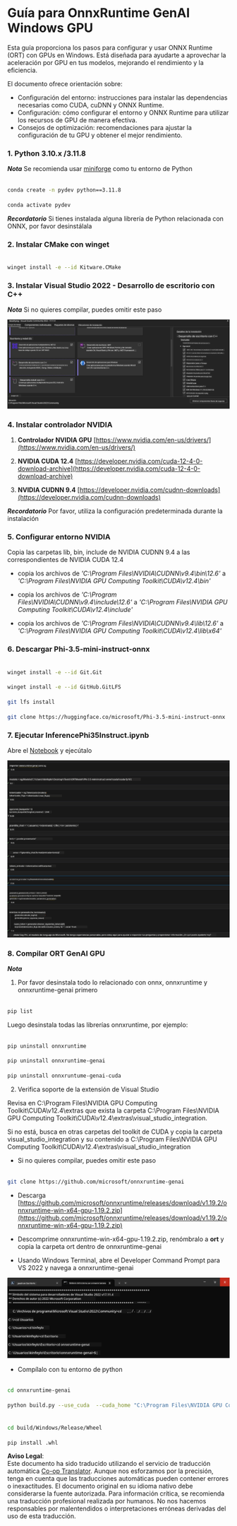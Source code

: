 <!--
CO_OP_TRANSLATOR_METADATA:
{
  "original_hash": "b066fc29c1b2129df84e027cb75119ce",
  "translation_date": "2025-05-07T11:03:46+00:00",
  "source_file": "md/02.Application/01.TextAndChat/Phi3/ORTWindowGPUGuideline.md",
  "language_code": "es"
}
-->
# **Guía para OnnxRuntime GenAI Windows GPU**

Esta guía proporciona los pasos para configurar y usar ONNX Runtime (ORT) con GPUs en Windows. Está diseñada para ayudarte a aprovechar la aceleración por GPU en tus modelos, mejorando el rendimiento y la eficiencia.

El documento ofrece orientación sobre:

- Configuración del entorno: instrucciones para instalar las dependencias necesarias como CUDA, cuDNN y ONNX Runtime.
- Configuración: cómo configurar el entorno y ONNX Runtime para utilizar los recursos de GPU de manera efectiva.
- Consejos de optimización: recomendaciones para ajustar la configuración de tu GPU y obtener el mejor rendimiento.

### **1. Python 3.10.x /3.11.8**

   ***Nota*** Se recomienda usar [miniforge](https://github.com/conda-forge/miniforge/releases/latest/download/Miniforge3-Windows-x86_64.exe) como tu entorno de Python

   ```bash

   conda create -n pydev python==3.11.8

   conda activate pydev

   ```

   ***Recordatorio*** Si tienes instalada alguna librería de Python relacionada con ONNX, por favor desinstálala

### **2. Instalar CMake con winget**

   ```bash

   winget install -e --id Kitware.CMake

   ```

### **3. Instalar Visual Studio 2022 - Desarrollo de escritorio con C++**

   ***Nota*** Si no quieres compilar, puedes omitir este paso

![CPP](../../../../../../translated_images/01.42f52a2b2aedff029e1c9beb13d2b09fcdab284ffd5fa8f3d7ac3cef5f347ad2.es.png)

### **4. Instalar controlador NVIDIA**

1. **Controlador NVIDIA GPU**  [https://www.nvidia.com/en-us/drivers/](https://www.nvidia.com/en-us/drivers/)

2. **NVIDIA CUDA 12.4** [https://developer.nvidia.com/cuda-12-4-0-download-archive](https://developer.nvidia.com/cuda-12-4-0-download-archive)

3. **NVIDIA CUDNN 9.4**  [https://developer.nvidia.com/cudnn-downloads](https://developer.nvidia.com/cudnn-downloads)

***Recordatorio*** Por favor, utiliza la configuración predeterminada durante la instalación

### **5. Configurar entorno NVIDIA**

Copia las carpetas lib, bin, include de NVIDIA CUDNN 9.4 a las correspondientes de NVIDIA CUDA 12.4

- copia los archivos de *'C:\Program Files\NVIDIA\CUDNN\v9.4\bin\12.6'* a *'C:\Program Files\NVIDIA GPU Computing Toolkit\CUDA\v12.4\bin'*

- copia los archivos de *'C:\Program Files\NVIDIA\CUDNN\v9.4\include\12.6'* a *'C:\Program Files\NVIDIA GPU Computing Toolkit\CUDA\v12.4\include'*

- copia los archivos de *'C:\Program Files\NVIDIA\CUDNN\v9.4\lib\12.6'* a *'C:\Program Files\NVIDIA GPU Computing Toolkit\CUDA\v12.4\lib\x64'*

### **6. Descargar Phi-3.5-mini-instruct-onnx**

   ```bash

   winget install -e --id Git.Git

   winget install -e --id GitHub.GitLFS

   git lfs install

   git clone https://huggingface.co/microsoft/Phi-3.5-mini-instruct-onnx

   ```

### **7. Ejecutar InferencePhi35Instruct.ipynb**

   Abre el [Notebook](../../../../../../code/09.UpdateSamples/Aug/ortgpu-phi35-instruct.ipynb) y ejecútalo

![RESULT](../../../../../../translated_images/02.b9b06996cf7255d5e5ee19a703c4352f4a96dd7a1068b2af227eda1f3104bfa0.es.png)

### **8. Compilar ORT GenAI GPU**

   ***Nota*** 
   
   1. Por favor desinstala todo lo relacionado con onnx, onnxruntime y onnxruntime-genai primero

   ```bash

   pip list 
   
   ```

   Luego desinstala todas las librerías onnxruntime, por ejemplo:

   ```bash

   pip uninstall onnxruntime

   pip uninstall onnxruntime-genai

   pip uninstall onnxruntume-genai-cuda
   
   ```

   2. Verifica soporte de la extensión de Visual Studio

   Revisa en C:\Program Files\NVIDIA GPU Computing Toolkit\CUDA\v12.4\extras que exista la carpeta C:\Program Files\NVIDIA GPU Computing Toolkit\CUDA\v12.4\extras\visual_studio_integration. 
   
   Si no está, busca en otras carpetas del toolkit de CUDA y copia la carpeta visual_studio_integration y su contenido a C:\Program Files\NVIDIA GPU Computing Toolkit\CUDA\v12.4\extras\visual_studio_integration

   - Si no quieres compilar, puedes omitir este paso

   ```bash

   git clone https://github.com/microsoft/onnxruntime-genai

   ```

   - Descarga [https://github.com/microsoft/onnxruntime/releases/download/v1.19.2/onnxruntime-win-x64-gpu-1.19.2.zip](https://github.com/microsoft/onnxruntime/releases/download/v1.19.2/onnxruntime-win-x64-gpu-1.19.2.zip)

   - Descomprime onnxruntime-win-x64-gpu-1.19.2.zip, renómbralo a **ort** y copia la carpeta ort dentro de onnxruntime-genai

   - Usando Windows Terminal, abre el Developer Command Prompt para VS 2022 y navega a onnxruntime-genai

![RESULT](../../../../../../translated_images/03.b83ce473d5ff9b9b94670a1b26fdb66a05320d534cbee2762f64e52fd12ef9c9.es.png)

   - Compílalo con tu entorno de python

   ```bash

   cd onnxruntime-genai

   python build.py --use_cuda  --cuda_home "C:\Program Files\NVIDIA GPU Computing Toolkit\CUDA\v12.4" --config Release
 

   cd build/Windows/Release/Wheel

   pip install .whl

   ```

**Aviso Legal**:  
Este documento ha sido traducido utilizando el servicio de traducción automática [Co-op Translator](https://github.com/Azure/co-op-translator). Aunque nos esforzamos por la precisión, tenga en cuenta que las traducciones automáticas pueden contener errores o inexactitudes. El documento original en su idioma nativo debe considerarse la fuente autorizada. Para información crítica, se recomienda una traducción profesional realizada por humanos. No nos hacemos responsables por malentendidos o interpretaciones erróneas derivadas del uso de esta traducción.